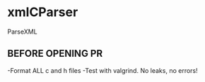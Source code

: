 # xmlCParser
ParseXML



## BEFORE OPENING PR

-Format ALL c and h files
-Test with valgrind. No leaks, no errors!